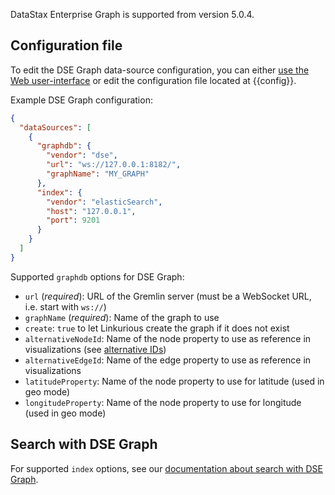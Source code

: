 
DataStax Enterprise Graph is supported from version 5.0.4.

## Configuration file

To edit the DSE Graph data-source configuration, you can either [use the Web user-interface](/configure-sources/#using-the-web-user-interface)
or edit the configuration file located at {{config}}.

Example DSE Graph configuration:
```json
{
  "dataSources": [
    {
      "graphdb": {
        "vendor": "dse",
        "url": "ws://127.0.0.1:8182/",
        "graphName": "MY_GRAPH"
      },
      "index": {
        "vendor": "elasticSearch",
        "host": "127.0.0.1",
        "port": 9201
      }
    }
  ]
}
```

Supported `graphdb` options for DSE Graph:

- `url` (*required*): URL of the Gremlin server (must be a WebSocket URL, i.e. start with `ws://`)
- `graphName` (*required*): Name of the graph to use
- `create`: `true` to let Linkurious create the graph if it does not exist
- `alternativeNodeId`: Name of the node property to use as reference in visualizations (see [alternative IDs](/alternative-ids))
- `alternativeEdgeId`: Name of the edge property to use as reference in visualizations
- `latitudeProperty`: Name of the node property to use for latitude (used in geo mode)
- `longitudeProperty`: Name of the node property to use for longitude (used in geo mode)

## Search with DSE Graph

For supported `index` options, see our [documentation about search with DSE Graph](/search-dse).

